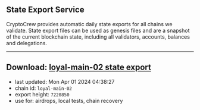 ## State Export Service
CryptoCrew provides automatic daily state exports for all chains we validate. State export files can be used as genesis files and are a snapshot of the current blockchain state, including all validators, accounts, balances and delegations.

---
**Download: [loyal-main-02 state export](https://dl-eu2.ccvalidators.com/SERVICE/loyal/loyal-main-02_export_7220850.json)**
---

- last updated: Mon Apr 01 2024 04:38:27
- chain id: `loyal-main-02`
- export height: `7220850`
- use for: airdrops, local tests, chain recovery
